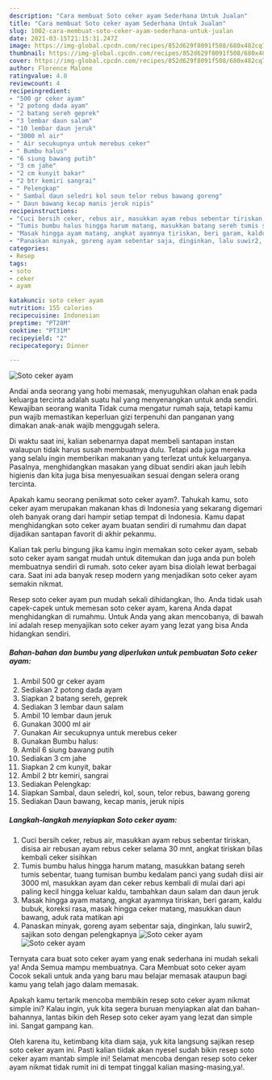 ```yaml
---
description: "Cara membuat Soto ceker ayam Sederhana Untuk Jualan"
title: "Cara membuat Soto ceker ayam Sederhana Untuk Jualan"
slug: 1002-cara-membuat-soto-ceker-ayam-sederhana-untuk-jualan
date: 2021-03-15T21:15:31.247Z
image: https://img-global.cpcdn.com/recipes/852d629f8091f508/680x482cq70/soto-ceker-ayam-foto-resep-utama.jpg
thumbnail: https://img-global.cpcdn.com/recipes/852d629f8091f508/680x482cq70/soto-ceker-ayam-foto-resep-utama.jpg
cover: https://img-global.cpcdn.com/recipes/852d629f8091f508/680x482cq70/soto-ceker-ayam-foto-resep-utama.jpg
author: Florence Malone
ratingvalue: 4.8
reviewcount: 4
recipeingredient:
- "500 gr ceker ayam"
- "2 potong dada ayam"
- "2 batang sereh geprek"
- "3 lembar daun salam"
- "10 lembar daun jeruk"
- "3000 ml air"
- " Air secukupnya untuk merebus ceker"
- " Bumbu halus"
- "6 siung bawang putih"
- "3 cm jahe"
- "2 cm kunyit bakar"
- "2 btr kemiri sangrai"
- " Pelengkap"
- " Sambal daun seledri kol soun telor rebus bawang goreng"
- " Daun bawang kecap manis jeruk nipis"
recipeinstructions:
- "Cuci bersih ceker, rebus air, masukkan ayam rebus sebentar tiriskan, disisa air rebusan ayam rebus ceker selama 30 mnt, angkat tiriskan bilas kembali ceker sisihkan"
- "Tumis bumbu halus hingga harum matang, masukkan batang sereh tumis sebentar, tuang tumisan bumbu kedalam panci yang sudah diisi air 3000 ml, masukkan ayam dan ceker rebus kembali di mulai dari api paling kecil hingga keluar kaldu, tambahkan daun salam dan daun jeruk"
- "Masak hingga ayam matang, angkat ayamnya tiriskan, beri garam, kaldu bubuk, koreksi rasa, masak hingga ceker matang, masukkan daun bawang, aduk rata matikan api"
- "Panaskan minyak, goreng ayam sebentar saja, dinginkan, lalu suwir2, sajikan soto dengan pelengkapnya"
categories:
- Resep
tags:
- soto
- ceker
- ayam

katakunci: soto ceker ayam 
nutrition: 155 calories
recipecuisine: Indonesian
preptime: "PT28M"
cooktime: "PT31M"
recipeyield: "2"
recipecategory: Dinner

---
```



![Soto ceker ayam](https://img-global.cpcdn.com/recipes/852d629f8091f508/680x482cq70/soto-ceker-ayam-foto-resep-utama.jpg)

Andai anda seorang yang hobi memasak, menyuguhkan olahan enak pada keluarga tercinta adalah suatu hal yang menyenangkan untuk anda sendiri. Kewajiban seorang  wanita Tidak cuma mengatur rumah saja, tetapi kamu pun wajib memastikan keperluan gizi terpenuhi dan panganan yang dimakan anak-anak wajib menggugah selera.

Di waktu  saat ini, kalian sebenarnya dapat membeli santapan instan walaupun tidak harus susah membuatnya dulu. Tetapi ada juga mereka yang selalu ingin memberikan makanan yang terlezat untuk keluarganya. Pasalnya, menghidangkan masakan yang dibuat sendiri akan jauh lebih higienis dan kita juga bisa menyesuaikan sesuai dengan selera orang tercinta. 



Apakah kamu seorang penikmat soto ceker ayam?. Tahukah kamu, soto ceker ayam merupakan makanan khas di Indonesia yang sekarang digemari oleh banyak orang dari hampir setiap tempat di Indonesia. Kamu dapat menghidangkan soto ceker ayam buatan sendiri di rumahmu dan dapat dijadikan santapan favorit di akhir pekanmu.

Kalian tak perlu bingung jika kamu ingin memakan soto ceker ayam, sebab soto ceker ayam sangat mudah untuk ditemukan dan juga anda pun boleh membuatnya sendiri di rumah. soto ceker ayam bisa diolah lewat berbagai cara. Saat ini ada banyak resep modern yang menjadikan soto ceker ayam semakin nikmat.

Resep soto ceker ayam pun mudah sekali dihidangkan, lho. Anda tidak usah capek-capek untuk memesan soto ceker ayam, karena Anda dapat menghidangkan di rumahmu. Untuk Anda yang akan mencobanya, di bawah ini adalah resep menyajikan soto ceker ayam yang lezat yang bisa Anda hidangkan sendiri.

<!--inarticleads1-->

##### Bahan-bahan dan bumbu yang diperlukan untuk pembuatan Soto ceker ayam:

1. Ambil 500 gr ceker ayam
1. Sediakan 2 potong dada ayam
1. Siapkan 2 batang sereh, geprek
1. Sediakan 3 lembar daun salam
1. Ambil 10 lembar daun jeruk
1. Gunakan 3000 ml air
1. Gunakan  Air secukupnya untuk merebus ceker
1. Gunakan  Bumbu halus:
1. Ambil 6 siung bawang putih
1. Sediakan 3 cm jahe
1. Siapkan 2 cm kunyit, bakar
1. Ambil 2 btr kemiri, sangrai
1. Sediakan  Pelengkap:
1. Siapkan  Sambal, daun seledri, kol, soun, telor rebus, bawang goreng
1. Sediakan  Daun bawang, kecap manis, jeruk nipis




<!--inarticleads2-->

##### Langkah-langkah menyiapkan Soto ceker ayam:

1. Cuci bersih ceker, rebus air, masukkan ayam rebus sebentar tiriskan, disisa air rebusan ayam rebus ceker selama 30 mnt, angkat tiriskan bilas kembali ceker sisihkan
1. Tumis bumbu halus hingga harum matang, masukkan batang sereh tumis sebentar, tuang tumisan bumbu kedalam panci yang sudah diisi air 3000 ml, masukkan ayam dan ceker rebus kembali di mulai dari api paling kecil hingga keluar kaldu, tambahkan daun salam dan daun jeruk
1. Masak hingga ayam matang, angkat ayamnya tiriskan, beri garam, kaldu bubuk, koreksi rasa, masak hingga ceker matang, masukkan daun bawang, aduk rata matikan api
1. Panaskan minyak, goreng ayam sebentar saja, dinginkan, lalu suwir2, sajikan soto dengan pelengkapnya
<img src="//assets-global.cpcdn.com/assets/icons/button_play-2c75c40dde080a61004c1f40b05d8f140eaff45d7e9e6481dc71c63d2e7c4909.png" alt="Soto ceker ayam"><img src="//assets-global.cpcdn.com/assets/icons/button_play-2c75c40dde080a61004c1f40b05d8f140eaff45d7e9e6481dc71c63d2e7c4909.png" alt="Soto ceker ayam">



Ternyata cara buat soto ceker ayam yang enak sederhana ini mudah sekali ya! Anda Semua mampu membuatnya. Cara Membuat soto ceker ayam Cocok sekali untuk anda yang baru mau belajar memasak ataupun bagi kamu yang telah jago dalam memasak.

Apakah kamu tertarik mencoba membikin resep soto ceker ayam nikmat simple ini? Kalau ingin, yuk kita segera buruan menyiapkan alat dan bahan-bahannya, lantas bikin deh Resep soto ceker ayam yang lezat dan simple ini. Sangat gampang kan. 

Oleh karena itu, ketimbang kita diam saja, yuk kita langsung sajikan resep soto ceker ayam ini. Pasti kalian tiidak akan nyesel sudah bikin resep soto ceker ayam mantab simple ini! Selamat mencoba dengan resep soto ceker ayam nikmat tidak rumit ini di tempat tinggal kalian masing-masing,ya!.

